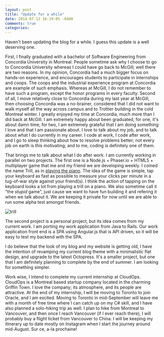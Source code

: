 ```yaml
---
layout: post
title: "Update for a while"
date: 2014-07-12 16:19:05 -0400
comments: true
categories: 
---
```


Haven't been updating the blog for a while. I guess this update is a well deserving one.

First, I finally graduated with a bachelor of Software Engineering from Concordia University in Montreal. People sometime ask why I choose to go to Concordia University whereas I could have go back to McGill; well there are two reasons. In my opinion, Concordia had a much bigger focus on hands-on experience, and encourages students to participate in internships and coops. The coops and the industrial experience program at Concordia are example of such emphasis. Whereas at McGill, I do not remember to have such a program, except the honor programs in every faculty. Second of all, I move relatively close to Concordia during my last year at McGill, then choosing Concordia was a no-brainer, considered that I did not want to walk myself all the way across campus and to Trottier building in the cold Montreal winter. I greatly enjoyed my time at Concordia, much more than I did back at McGill. I am extremely happy about been graduated, for one, it's about damn time; for two, I am extremely grateful that I am doing something I love and that I am passionate about. I love to talk about my job, and to talk about what I do currently in my career. I code at work, I code after work, and I go to sleep thinking about how to resolve problems better; not every job on earth is this motivating; and to me, coding is definitely one of them.

That brings me to talk about what I do after work. I am currently working in parallel on two projects. The first one is a Node.js + Phaser.io + HTML5 + multiplayer game that me and my friend we are developing weekly. I coined the name Trill, as in [playing the piano](http://en.wikipedia.org/wiki/Trill_(music)). The idea of the game is simple, tap your keyboard as fast as possible to measure your clicks per minute in a tug-of-war style against your friend(s). I think the action of tapping on the keyboard looks a lot from playing a trill on a piano. We also sometime call it "the _stupid_ game", just cause we want to have fun building it and refering it when we talk about it. We are keeping it private for now until we are able to run some alpha test amongst friends.

![trill](http://cdn.charlescy.com/blog/img/trill.gif)

The second project is a personal project, but its idea comes from my current work. I am porting my work application from Java to Rails. Our work application front end is a SPA using Angular.js that is API driven, so it will be easy to test my backend with the SPA.

I do believe that the look of my blog and my website is getting old, I have the intention of revamping my current blog theme with a minimalistic flat design, and upgrade to the latest Octopress. It's a smaller project, but one that I am definitely planning to complete by the end of summer. I am looking for something simpler.

Work wise, I intend to complete my current internship at CloudOps. CloudOps is a Montreal based startup company located in the charming Griffin Town. I love the company; its atmosphere, and its people are attractive. At the end of my internship, I will be moving to Toronto to join Oracle, and I am excited. Moving to Toronto in mid-September will leave me with a month of free time where I can catch up on my C# skill, and I have also planned a solo-hiking trip as well. I plan to hike from Montreal to Vancouver, and then once I reach Vancouver (if I ever reach there), I will probably buy a flight ticket from Vancouver to China. I will be keeping my itinerary up to date mostly on Instagram when I start the journey around mid-August. Sur ce, a-la prochaine!

